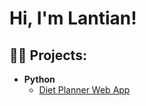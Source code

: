<h1>Hi, I'm Lantian! <br/>
<h2>👨‍💻 Projects:</h2>

- <b>Python</b>
  - [Diet Planner Web App](https://github.com/LantianXie3/ITM352_repo)
